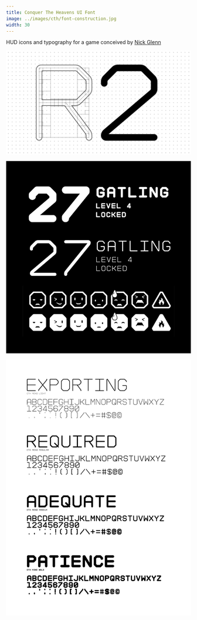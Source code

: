 ```yaml
---
title: Conquer The Heavens UI Font
image: ../images/cth/font-construction.jpg
width: 30
---
```


HUD icons and typography for a game conceived by [Nick Glenn](https://twitter.com/nickglenndotcom)

![](../images/cth/font-construction.jpg)

![](../images/cth/font-emoji.jpg)

![](../images/cth/font-weights.jpg)
